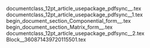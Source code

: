 documentclass_12pt_article_usepackage_pdfsync__.tex
documentclass_12pt_article_usepackage_pdfsync__1.tex
begin_document_section_Componential_form__.tex
begin_document_section_Matrix_form__.tex
documentclass_12pt_article_usepackage_pdfsync__2.tex
Block__360871439720115501.tex